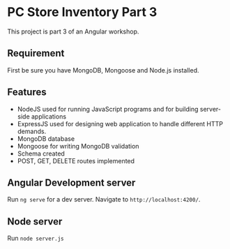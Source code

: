 # PC Store Inventory Part 3

This project is part 3 of an Angular workshop.

## Requirement

First be sure you have MongoDB, Mongoose and Node.js installed.

## Features

- NodeJS used for running JavaScript programs and for building server-side applications
- ExpressJS used for designing web application to handle different HTTP demands.
- MongoDB database
- Mongoose for writing MongoDB validation
- Schema created
- POST, GET, DELETE routes implemented

## Angular Development server

Run `ng serve` for a dev server. Navigate to `http://localhost:4200/`.

## Node server

Run `node server.js`
